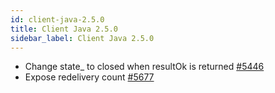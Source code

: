 ```yaml
---
id: client-java-2.5.0
title: Client Java 2.5.0 
sidebar_label: Client Java 2.5.0 
---
```


- Change state_ to closed when resultOk is returned [#5446](https://github.com/apache/pulsar/pull/5446)
- Expose redelivery count [#5677](https://github.com/apache/pulsar/pull/5677)